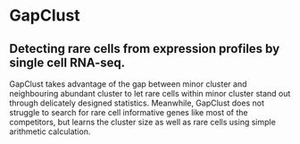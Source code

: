 # GapClust
## Detecting rare cells from expression profiles by single cell RNA-seq.
GapClust takes advantage of the gap between minor cluster and neighbouring abundant cluster to let rare cells within minor cluster stand out through delicately designed statistics. Meanwhile, GapClust does not
struggle to search for rare cell informative genes like most of the competitors, but learns the cluster size as well as rare cells using simple arithmetic calculation.
